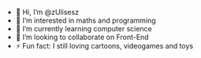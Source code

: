 - 👋 Hi, I’m @zUlisesz
- 👀 I’m interested in maths and programming 
- 🌱 I’m currently learning computer science 
- 💞️ I’m looking to collaborate on Front-End
- ⚡ Fun fact: I still loving cartoons, videogames and toys
